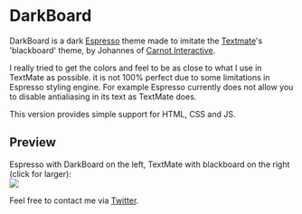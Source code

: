 # DarkBoard

DarkBoard is a dark [Espresso][esp] theme made to imitate the [Textmate][txtm]'s 'blackboard' theme, by Johannes of [Carnot Interactive][carnot].

I really tried to get the colors and feel to be as close to what I use in TextMate as possible. it is not 100% perfect due to some limitations in Espresso styling engine. For example Espresso currently does not allow you to disable antialiasing in its text as TextMate does.

This version provides simple support for HTML, CSS and JS. 


## Preview

Espresso with DarkBoard on the left, TextMate with blackboard on the right (click for larger):
<br />
<a href="http://i.imgur.com/ipeJy.png"><img src="http://i.imgur.com/ipeJyl.png" /></a>


Feel free to contact me via [Twitter][twitter].


[esp]: http://macrabbit.com/espresso/
[txtm]: http://macromates.com/
[carnot]: http://www.carnotinteractive.com
[twitter]: http://twitter.com/jo_shadow

